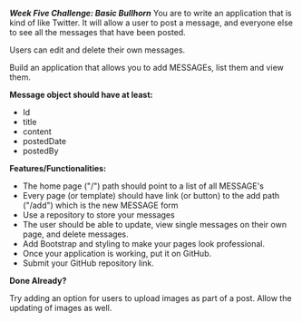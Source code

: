 ***Week Five Challenge: Basic Bullhorn***
You are to write an application that is kind of like Twitter. It will allow a user to
post a message, and everyone else to see all the messages that have been posted. 

Users can edit and delete their own messages. 

Build an application that allows you to add MESSAGEs, list them and view them.

**Message object should have at least:**

 - Id
 - title
 - content
 - postedDate
 - postedBy
 
 **Features/Functionalities:**

 - The home page ("/") path should point to a list of all MESSAGE's
 - Every page (or template) should have link (or button) to the add path 
("/add") which is the new MESSAGE form
 - Use a repository to store your messages
 - The user should be able to update, view single messages on their own page, and delete messages.
 - Add Bootstrap and styling to make your pages look professional.
 - Once your application is working, put it on GitHub.
 - Submit your GitHub repository link.

**Done Already?**

Try adding an option for users to upload images as part of a post. Allow the updating of images as well.
